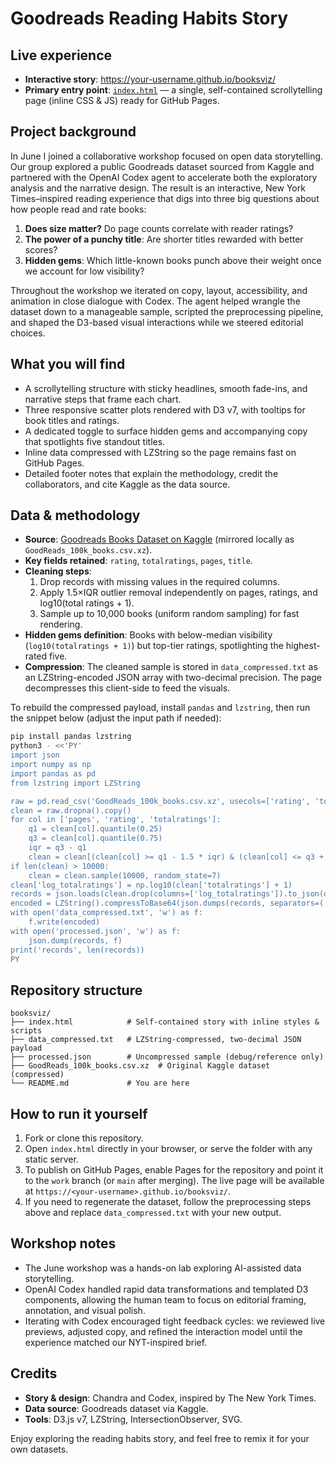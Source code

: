 # Goodreads Reading Habits Story

## Live experience
- **Interactive story**: https://your-username.github.io/booksviz/
- **Primary entry point**: [`index.html`](index.html) — a single, self-contained scrollytelling page (inline CSS & JS) ready for GitHub Pages.

## Project background
In June I joined a collaborative workshop focused on open data storytelling. Our group explored a public Goodreads dataset sourced from Kaggle and partnered with the OpenAI Codex agent to accelerate both the exploratory analysis and the narrative design. The result is an interactive, New York Times–inspired reading experience that digs into three big questions about how people read and rate books:

1. **Does size matter?** Do page counts correlate with reader ratings?
2. **The power of a punchy title**: Are shorter titles rewarded with better scores?
3. **Hidden gems**: Which little-known books punch above their weight once we account for low visibility?

Throughout the workshop we iterated on copy, layout, accessibility, and animation in close dialogue with Codex. The agent helped wrangle the dataset down to a manageable sample, scripted the preprocessing pipeline, and shaped the D3-based visual interactions while we steered editorial choices.

## What you will find
- A scrollytelling structure with sticky headlines, smooth fade-ins, and narrative steps that frame each chart.
- Three responsive scatter plots rendered with D3 v7, with tooltips for book titles and ratings.
- A dedicated toggle to surface hidden gems and accompanying copy that spotlights five standout titles.
- Inline data compressed with LZString so the page remains fast on GitHub Pages.
- Detailed footer notes that explain the methodology, credit the collaborators, and cite Kaggle as the data source.

## Data & methodology
- **Source**: [Goodreads Books Dataset on Kaggle](https://www.kaggle.com/datasets/zygmunt/goodbooks-10k) (mirrored locally as `GoodReads_100k_books.csv.xz`).
- **Key fields retained**: `rating`, `totalratings`, `pages`, `title`.
- **Cleaning steps**:
  1. Drop records with missing values in the required columns.
  2. Apply 1.5×IQR outlier removal independently on pages, ratings, and log10(total ratings + 1).
  3. Sample up to 10,000 books (uniform random sampling) for fast rendering.
- **Hidden gems definition**: Books with below-median visibility (`log10(totalratings + 1)`) but top-tier ratings, spotlighting the highest-rated five.
- **Compression**: The cleaned sample is stored in `data_compressed.txt` as an LZString-encoded JSON array with two-decimal precision. The page decompresses this client-side to feed the visuals.

To rebuild the compressed payload, install `pandas` and `lzstring`, then run the snippet below (adjust the input path if needed):

```bash
pip install pandas lzstring
python3 - <<'PY'
import json
import numpy as np
import pandas as pd
from lzstring import LZString

raw = pd.read_csv('GoodReads_100k_books.csv.xz', usecols=['rating', 'totalratings', 'pages', 'title'])
clean = raw.dropna().copy()
for col in ['pages', 'rating', 'totalratings']:
    q1 = clean[col].quantile(0.25)
    q3 = clean[col].quantile(0.75)
    iqr = q3 - q1
    clean = clean[(clean[col] >= q1 - 1.5 * iqr) & (clean[col] <= q3 + 1.5 * iqr)]
if len(clean) > 10000:
    clean = clean.sample(10000, random_state=7)
clean['log_totalratings'] = np.log10(clean['totalratings'] + 1)
records = json.loads(clean.drop(columns=['log_totalratings']).to_json(orient='records', double_precision=2))
encoded = LZString().compressToBase64(json.dumps(records, separators=(',', ':')))
with open('data_compressed.txt', 'w') as f:
    f.write(encoded)
with open('processed.json', 'w') as f:
    json.dump(records, f)
print('records', len(records))
PY
```

## Repository structure
```
booksviz/
├── index.html            # Self-contained story with inline styles & scripts
├── data_compressed.txt   # LZString-compressed, two-decimal JSON payload
├── processed.json        # Uncompressed sample (debug/reference only)
├── GoodReads_100k_books.csv.xz  # Original Kaggle dataset (compressed)
└── README.md             # You are here
```

## How to run it yourself
1. Fork or clone this repository.
2. Open `index.html` directly in your browser, or serve the folder with any static server.
3. To publish on GitHub Pages, enable Pages for the repository and point it to the `work` branch (or `main` after merging). The live page will be available at `https://<your-username>.github.io/booksviz/`.
4. If you need to regenerate the dataset, follow the preprocessing steps above and replace `data_compressed.txt` with your new output.

## Workshop notes
- The June workshop was a hands-on lab exploring AI-assisted data storytelling.
- OpenAI Codex handled rapid data transformations and templated D3 components, allowing the human team to focus on editorial framing, annotation, and visual polish.
- Iterating with Codex encouraged tight feedback cycles: we reviewed live previews, adjusted copy, and refined the interaction model until the experience matched our NYT-inspired brief.

## Credits
- **Story & design**: Chandra and Codex, inspired by The New York Times.
- **Data source**: Goodreads dataset via Kaggle.
- **Tools**: D3.js v7, LZString, IntersectionObserver, SVG.

Enjoy exploring the reading habits story, and feel free to remix it for your own datasets.
